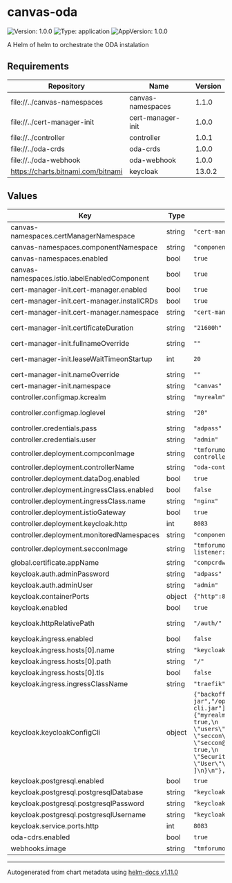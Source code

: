 # canvas-oda

![Version: 1.0.0](https://img.shields.io/badge/Version-1.0.0-informational?style=flat-square) ![Type: application](https://img.shields.io/badge/Type-application-informational?style=flat-square) ![AppVersion: 1.0.0](https://img.shields.io/badge/AppVersion-1.0.0-informational?style=flat-square)

A Helm of helm to orchestrate the ODA instalation

## Requirements

| Repository | Name | Version |
|------------|------|---------|
| file://../canvas-namespaces | canvas-namespaces | 1.1.0 |
| file://../cert-manager-init | cert-manager-init | 1.0.0 |
| file://../controller | controller | 1.0.1 |
| file://../oda-crds | oda-crds | 1.0.0 |
| file://../oda-webhook | oda-webhook | 1.0.0 |
| https://charts.bitnami.com/bitnami | keycloak | 13.0.2 |

## Values

| Key | Type | Default | Description |
|-----|------|---------|-------------|
| canvas-namespaces.certManagerNamespace | string | `"cert-manager"` |  |
| canvas-namespaces.componentNamespace | string | `"components"` |  |
| canvas-namespaces.enabled | bool | `true` |  |
| canvas-namespaces.istio.labelEnabledComponent | bool | `true` | Add Istion instrumentation label to the components namespace |
| cert-manager-init.cert-manager.enabled | bool | `true` |  |
| cert-manager-init.cert-manager.installCRDs | bool | `true` |  |
| cert-manager-init.cert-manager.namespace | string | `"cert-manager"` |  |
| cert-manager-init.certificateDuration | string | `"21600h"` | Duration of the certificates generate for the webhook in hours | |
| cert-manager-init.fullnameOverride | string | `""` |  |
| cert-manager-init.leaseWaitTimeonStartup | int | `20` | Time to wait CertManager to be ready to prevent issuer creation errors |
| cert-manager-init.nameOverride | string | `""` |  |
| cert-manager-init.namespace | string | `"canvas"` |  |
| controller.configmap.kcrealm | string | `"myrealm"` |  |
| controller.configmap.loglevel | string | `"20"` | Log level [python] (https://docs.python.org/3/library/logging.html |
| controller.credentials.pass | string | `"adpass"` |  |
| controller.credentials.user | string | `"admin"` |  |
| controller.deployment.compconImage | string | `"tmforumodacanvas/component-istio-controller:0.2.6"` |  |
| controller.deployment.controllerName | string | `"oda-controller-ingress"` |  |
| controller.deployment.dataDog.enabled | bool | `true` |  |
| controller.deployment.ingressClass.enabled | bool | `false` |  |
| controller.deployment.ingressClass.name | string | `"nginx"` |  |
| controller.deployment.istioGateway | bool | `true` |  |
| controller.deployment.keycloak.http | int | `8083` |  |
| controller.deployment.monitoredNamespaces | string | `"components"` |  |
| controller.deployment.secconImage | string | `"tmforumodacanvas/security-listener:0.6.0"` |  |
| global.certificate.appName | string | `"compcrdwebhook"` | Name of the certificate and webhook | |
| keycloak.auth.adminPassword | string | `"adpass"` |  |
| keycloak.auth.adminUser | string | `"admin"` |  |
| keycloak.containerPorts | object | `{"http":8083}` | Keycloak HTTP container port |
| keycloak.enabled | bool | `true` |  |
| keycloak.httpRelativePath | string | `"/auth/"` | Since keycloak 17+, default to / but the controllers work with older versions |
| keycloak.ingress.enabled | bool | `false` |  |
| keycloak.ingress.hosts[0].name | string | `"keycloak.local"` |  |
| keycloak.ingress.hosts[0].path | string | `"/"` |  |
| keycloak.ingress.hosts[0].tls | bool | `false` |  |
| keycloak.ingress.ingressClassName | string | `"traefik"` |  |
| keycloak.keycloakConfigCli | object | `{"backoffLimit":1,"command":["java","-jar","/opt/keycloak-config-cli.jar"],"configuration":{"myrealm.json":"{\n  \"enabled\": true,\n  \"realm\": \"myrealm\",\n  \"users\": [\n    {\n    \"username\": \"seccon\",\n    \"email\": \"seccon@oda.io\",\n    \"enabled\": true,\n    \"firstName\": \"Security\",\n    \"lastName\": \"User\"\n    }\n   ]\n}\n"},"enabled":true}` | Create a myrealm realm with a seccon user |
| keycloak.postgresql.enabled | bool | `true` |  |
| keycloak.postgresql.postgresqlDatabase | string | `"keycloak"` |  |
| keycloak.postgresql.postgresqlPassword | string | `"keycloakdbuser"` |  |
| keycloak.postgresql.postgresqlUsername | string | `"keycloak"` |  |
| keycloak.service.ports.http | int | `8083` |  |
| oda-cdrs.enabled | bool | `true` |  |
| webhooks.image | string | `"tmforumodacanvas/compcrdwebhook:0.5.1"` |  |

----------------------------------------------
Autogenerated from chart metadata using [helm-docs v1.11.0](https://github.com/norwoodj/helm-docs/releases/v1.11.0)
